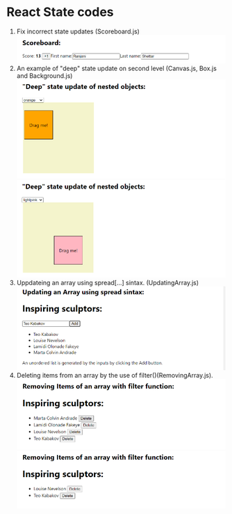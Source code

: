 # React State codes

1. Fix incorrect state updates (Scoreboard.js)![Alt text](image-8.png)
2. An example of "deep" state update on second level (Canvas.js, Box.js and Background.js)![Alt text](image-6.png)![Alt text](image-7.png)
3. Uppdateing an array using spread[...] sintax. (UpdatingArray.js)![Alt text](image-3.png)
4. Deleting items from an array by the use of filter()(RemovingArray.js).![Alt text](image-4.png)![Alt text](image-5.png)
